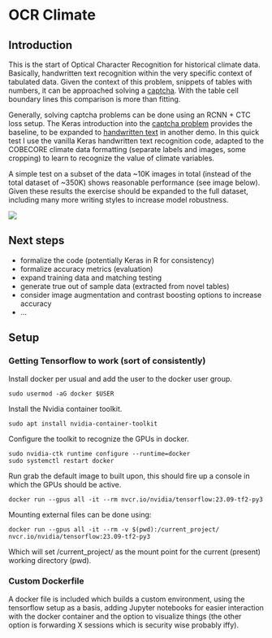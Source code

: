 # OCR Climate

## Introduction

This is the start of Optical Character Recognition for historical climate data. Basically, handwritten text recognition within the very specific context of tabulated data. Given the context of this problem, snippets of tables with numbers, it can be approached solving a [captcha](https://en.wikipedia.org/wiki/CAPTCHA). With the table cell boundary lines this comparison is more than fitting.

Generally, solving captcha problems can be done using an RCNN + CTC loss setup. The Keras introduction into the [captcha problem](https://keras.io/examples/vision/captcha_ocr/) provides the baseline, to be expanded to [handwritten text](https://keras.io/examples/vision/handwriting_recognition/) in another demo. In this quick test I use the vanilla Keras handwritten text recognition code, adapted to the COBECORE climate data formatting (separate labels and images, some cropping) to learn to recognize the value of climate variables.

A simple test on a subset of the data ~10K images in total (instead of the total dataset of ~350K) shows reasonable performance (see image below). Given these results the exercise should be expanded to the full dataset, including many more writing styles to increase model robustness.

![](https://github.com/khufkens/OCR_climate/blob/main/manuscript/test_results.png)

## Next steps

- formalize the code (potentially Keras in R for consistency)
- formalize accuracy metrics (evaluation)
- expand training data and matching testing
- generate true out of sample data (extracted from novel tables)
- consider image augmentation and contrast boosting options to increase accuracy
- ...

## Setup

### Getting Tensorflow to work (sort of consistently)

Install docker per usual and add the user to the
docker user group.

```
sudo usermod -aG docker $USER
```

Install the Nvidia container toolkit.

```
sudo apt install nvidia-container-toolkit
```

Configure the toolkit to recognize the GPUs in docker.

```
sudo nvidia-ctk runtime configure --runtime=docker
sudo systemctl restart docker
```

Run grab the default image to built upon, this should fire up a console in which the GPUs should be active.

```
docker run --gpus all -it --rm nvcr.io/nvidia/tensorflow:23.09-tf2-py3
```

Mounting external files can be done using:

```
docker run --gpus all -it --rm -v $(pwd):/current_project/ nvcr.io/nvidia/tensorflow:23.09-tf2-py3
```
Which will set /current_project/ as the mount point for the current (present) working directory (pwd).

### Custom Dockerfile

A docker file is included which builds a custom environment, using the tensorflow setup as a basis, adding Jupyter notebooks for easier interaction with the docker container and the option to visualize things (the other option is forwarding X sessions which is security wise probably iffy).
